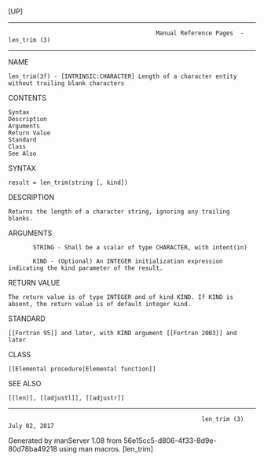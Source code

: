 [UP]

-----------------------------------------------------------------------------------------------------------------------------------
                                              Manual Reference Pages  - len_trim (3)
-----------------------------------------------------------------------------------------------------------------------------------
                                                                 
NAME

    len_trim(3f) - [INTRINSIC:CHARACTER] Length of a character entity without trailing blank characters

CONTENTS

    Syntax
    Description
    Arguments
    Return Value
    Standard
    Class
    See Also

SYNTAX

    result = len_trim(string [, kind])

DESCRIPTION

    Returns the length of a character string, ignoring any trailing blanks.

ARGUMENTS

           STRING - Shall be a scalar of type CHARACTER, with intent(in)

           KIND - (Optional) An INTEGER initialization expression indicating the kind parameter of the result.

RETURN VALUE

    The return value is of type INTEGER and of kind KIND. If KIND is absent, the return value is of default integer kind.

STANDARD

    [[Fortran 95]] and later, with KIND argument [[Fortran 2003]] and later

CLASS

    [[Elemental procedure|Elemental function]]

SEE ALSO

    [[len]], [[adjustl]], [[adjustr]]

-----------------------------------------------------------------------------------------------------------------------------------

                                                           len_trim (3)                                               July 02, 2017

Generated by manServer 1.08 from 56e15cc5-d806-4f33-8d9e-80d78ba49218 using man macros.
                                                            [len_trim]
